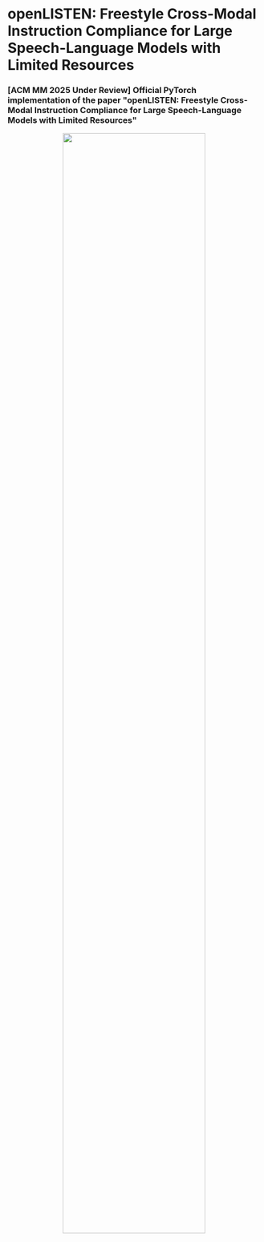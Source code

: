 # openLISTEN: Freestyle Cross-Modal Instruction Compliance for Large Speech-Language Models with Limited Resources


### [ACM MM 2025 Under Review] Official PyTorch implementation of the paper "openLISTEN: Freestyle Cross-Modal Instruction Compliance for Large Speech-Language Models with Limited Resources"



<div align="center"><img src="images/model.png" width="75%"/></div>

